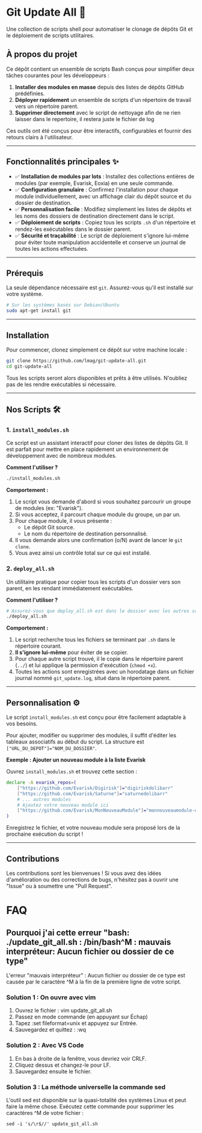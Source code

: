 # Git Update All 🚀

Une collection de scripts shell pour automatiser le clonage de dépôts Git et le déploiement de scripts utilitaires.

## À propos du projet

Ce dépôt contient un ensemble de scripts Bash conçus pour simplifier deux tâches courantes pour les développeurs :

1.  **Installer des modules en masse** depuis des listes de dépôts GitHub prédéfinies.
2.  **Déployer rapidement** un ensemble de scripts d'un répertoire de travail vers un répertoire parent.
3.  **Supprimer directement** avec le script de nettoyage afin de ne rien laisser dans le repertoire, il restera juste le fichier de log

Ces outils ont été conçus pour être interactifs, configurables et fournir des retours clairs à l'utilisateur.

-----

## Fonctionnalités principales ✨

  * ✅ **Installation de modules par lots** : Installez des collections entières de modules (par exemple, Evarisk, Eoxia) en une seule commande.
  * ✅ **Configuration granulaire** : Confirmez l'installation pour chaque module individuellement, avec un affichage clair du dépôt source et du dossier de destination.
  * ✅ **Personnalisation facile** : Modifiez simplement les listes de dépôts et les noms des dossiers de destination directement dans le script.
  * ✅ **Déploiement de scripts** : Copiez tous les scripts `.sh` d'un répertoire et rendez-les exécutables dans le dossier parent.
  * ✅ **Sécurité et traçabilité** : Le script de déploiement s'ignore lui-même pour éviter toute manipulation accidentelle et conserve un journal de toutes les actions effectuées.

-----

## Prérequis

La seule dépendance nécessaire est `git`. Assurez-vous qu'il est installé sur votre système.

```sh
# Sur les systèmes basés sur Debian/Ubuntu
sudo apt-get install git
```

-----

## Installation

Pour commencer, clonez simplement ce dépôt sur votre machine locale :

```sh
git clone https://github.com/lmag/git-update-all.git
cd git-update-all
```

Tous les scripts seront alors disponibles et prêts à être utilisés. N'oubliez pas de les rendre exécutables si nécessaire.

-----

## Nos Scripts 🛠️

### 1\. `install_modules.sh`

Ce script est un assistant interactif pour cloner des listes de dépôts Git. Il est parfait pour mettre en place rapidement un environnement de développement avec de nombreux modules.

**Comment l'utiliser ?**

```sh
./install_modules.sh
```

**Comportement :**

1.  Le script vous demande d'abord si vous souhaitez parcourir un groupe de modules (ex: "Evarisk").
2.  Si vous acceptez, il parcourt chaque module du groupe, un par un.
3.  Pour chaque module, il vous présente :
      * Le dépôt Git source.
      * Le nom du répertoire de destination personnalisé.
4.  Il vous demande alors une confirmation (o/N) avant de lancer le `git clone`.
5.  Vous avez ainsi un contrôle total sur ce qui est installé.

### 2\. `deploy_all.sh`

Un utilitaire pratique pour copier tous les scripts d'un dossier vers son parent, en les rendant immédiatement exécutables.

**Comment l'utiliser ?**

```sh
# Assurez-vous que deploy_all.sh est dans le dossier avec les autres scripts à déployer
./deploy_all.sh
```

**Comportement :**

1.  Le script recherche tous les fichiers se terminant par `.sh` dans le répertoire courant.
2.  **Il s'ignore lui-même** pour éviter de se copier.
3.  Pour chaque autre script trouvé, il le copie dans le répertoire parent (`../`) et lui applique la permission d'exécution (`chmod +x`).
4.  Toutes les actions sont enregistrées avec un horodatage dans un fichier journal nommé `git_update.log`, situé dans le répertoire parent.

-----

## Personnalisation ⚙️

Le script `install_modules.sh` est conçu pour être facilement adaptable à vos besoins.

Pour ajouter, modifier ou supprimer des modules, il suffit d'éditer les tableaux associatifs au début du script. La structure est `["URL_DU_DEPOT"]="NOM_DU_DOSSIER"`.

**Exemple : Ajouter un nouveau module à la liste Evarisk**

Ouvrez `install_modules.sh` et trouvez cette section :

```bash
declare -A evarisk_repos=(
    ["https://github.com/Evarisk/Digirisk"]="digiriskdolibarr"
    ["https://github.com/Evarisk/Saturne"]="saturnedolibarr"
    # ... autres modules
    # Ajoutez votre nouveau module ici
    ["https://github.com/Evarisk/MonNouveauModule"]="monnouveaumodule-dolibarr"
)
```

Enregistrez le fichier, et votre nouveau module sera proposé lors de la prochaine exécution du script \!

-----

## Contributions

Les contributions sont les bienvenues \! Si vous avez des idées d'amélioration ou des corrections de bugs, n'hésitez pas à ouvrir une "Issue" ou à soumettre une "Pull Request".

# FAQ

## Pourquoi j'ai cette erreur "bash: ./update_git_all.sh : /bin/bash^M : mauvais interpréteur: Aucun fichier ou dossier de ce type"

L'erreur "mauvais interpréteur" : Aucun fichier ou dossier de ce type est causée par le caractère ^M à la fin de la première ligne de votre script.

### Solution 1 : On ouvre avec vim

1. Ouvrez le fichier : vim update_git_all.sh
2. Passez en mode commande (en appuyant sur Échap)
3. Tapez :set fileformat=unix et appuyez sur Entrée.
4. Sauvegardez et quittez : :wq

### Solution 2 : Avec VS Code
1. En bas à droite de la fenêtre, vous devriez voir CRLF. 
2. Cliquez dessus et changez-le pour LF. 
3. Sauvegardez ensuite le fichier.

### Solution 3 : La méthode universelle la commande sed
L'outil sed est disponible sur la quasi-totalité des systèmes Linux et peut faire la même chose. Exécutez cette commande pour supprimer les caractères ^M de votre fichier :
    
    sed -i 's/\r$//' update_git_all.sh
  
